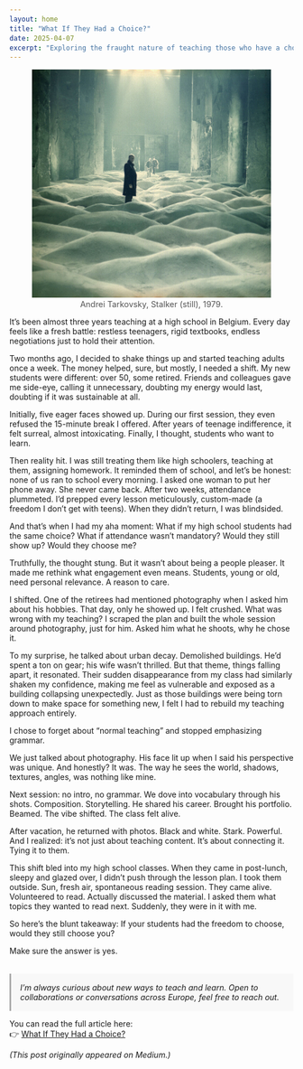 ```yaml
---
layout: home
title: "What If They Had a Choice?"
date: 2025-04-07
excerpt: "Exploring the fraught nature of teaching those who have a choice to not learn."
---
```


<figure>
  <img src="/assets/images/Tarkovsky.jpg" />
  <figcaption style="text-align:center; font-size:0.9rem; color:#555;">
    Andrei Tarkovsky, Stalker (still), 1979.
  </figcaption>
</figure>

It’s been almost three years teaching at a high school in Belgium. Every day feels like a fresh battle: restless teenagers, rigid textbooks, endless negotiations just to hold their attention.

Two months ago, I decided to shake things up and started teaching adults once a week. The money helped, sure, but mostly, I needed a shift. My new students were different: over 50, some retired. Friends and colleagues gave me side-eye, calling it unnecessary, doubting my energy would last, doubting if it was sustainable at all.

Initially, five eager faces showed up. During our first session, they even refused the 15-minute break I offered. After years of teenage indifference, it felt surreal, almost intoxicating. Finally, I thought, students who want to learn.

Then reality hit. I was still treating them like high schoolers, teaching at them, assigning homework. It reminded them of school, and let’s be honest: none of us ran to school every morning. I asked one woman to put her phone away. She never came back. After two weeks, attendance plummeted. I’d prepped every lesson meticulously, custom-made (a freedom I don’t get with teens). When they didn’t return, I was blindsided.

And that’s when I had my aha moment: What if my high school students had the same choice? What if attendance wasn’t mandatory? Would they still show up? Would they choose me?

Truthfully, the thought stung. But it wasn’t about being a people pleaser. It made me rethink what engagement even means. Students, young or old, need personal relevance. A reason to care.

I shifted. One of the retirees had mentioned photography when I asked him about his hobbies. That day, only he showed up. I felt crushed. What was wrong with my teaching? I scraped the plan and built the whole session around photography, just for him. Asked him what he shoots, why he chose it.

To my surprise, he talked about urban decay. Demolished buildings. He’d spent a ton on gear; his wife wasn’t thrilled. But that theme, things falling apart, it resonated. Their sudden disappearance from my class had similarly shaken my confidence, making me feel as vulnerable and exposed as a building collapsing unexpectedly. Just as those buildings were being torn down to make space for something new, I felt I had to rebuild my teaching approach entirely.

I chose to forget about “normal teaching” and stopped emphasizing grammar.

We just talked about photography. His face lit up when I said his perspective was unique. And honestly? It was. The way he sees the world, shadows, textures, angles, was nothing like mine.

Next session: no intro, no grammar. We dove into vocabulary through his shots. Composition. Storytelling. He shared his career. Brought his portfolio. Beamed. The vibe shifted. The class felt alive.

After vacation, he returned with photos. Black and white. Stark. Powerful. And I realized: it’s not just about teaching content. It’s about connecting it. Tying it to them.

This shift bled into my high school classes. When they came in post-lunch, sleepy and glazed over, I didn’t push through the lesson plan. I took them outside. Sun, fresh air, spontaneous reading session. They came alive. Volunteered to read. Actually discussed the material. I asked them what topics they wanted to read next. Suddenly, they were in it with me.

So here’s the blunt takeaway:
If your students had the freedom to choose, would they still choose you?

Make sure the answer is yes.

<div style="padding: 1rem; margin-top: 2rem; background: #f8f8f8; border-left: 3px solid #aaa; font-style: italic;">
  I’m always curious about new ways to teach and learn. Open to collaborations or conversations across Europe, feel free to reach out.

</div>

  You can read the full article here:  
👉 [What If They Had a Choice?](https://medium.com/@nikkie.badsar/what-if-they-had-a-choice-bdf3bd342859)

_(This post originally appeared on Medium.)_

